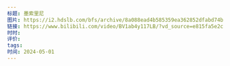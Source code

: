```yaml
---
标题: 墨索里尼
图片: https://i2.hdslb.com/bfs/archive/8a088ead4b585359ea362852dfabd74b7bfb855f.jpg@518w_290h_1c_!web-video-share-cover.avif
链接: https://www.bilibili.com/video/BV1ab4y117LB/?vd_source=e815fa5e2c428a98163e9d19be40ec58
时时: 
评价: 
tags: 
时间: 2024-05-01
---
```


